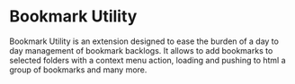 # Bookmark Utility
Bookmark Utility is an extension designed to ease the burden of a day to day management of bookmark backlogs. It allows to add bookmarks to selected folders with a context menu action, loading and pushing to html a group of bookmarks and many more.